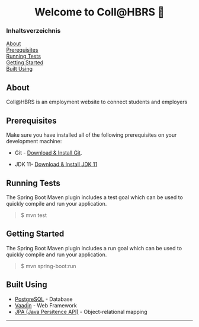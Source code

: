 <h1 align="center">Welcome to Coll@HBRS 👋</h1>

### Inhaltsverzeichnis

[About](#about)<br>
[Prerequisites](#prerequisites)<br>
[Running Tests](#running_tests)<br>
[Getting Started](#getting_started)<br>
[Built Using](#built_using)<br>

## About <a name = "about"></a>
Coll@HBRS is an employment website to connect students and employers

## Prerequisites <a name = "prerequisites"></a>
Make sure you have installed all of the following prerequisites on your development machine:
* Git - [Download & Install Git](https://git-scm.com/downloads).
+ JDK 11- [Download & Install JDK 11](https://openjdk.java.net/projects/jdk/11/)


## Running Tests <a name = "running_tests"></a>
The Spring Boot Maven plugin includes a test goal which can be used to quickly compile and run your application.
>$ mvn test

## Getting Started <a name = "getting_started"></a>
The Spring Boot Maven plugin includes a run goal which can be used to quickly compile and run your application. 
>$ mvn spring-boot:run

##  Built Using <a name = "built_using"></a>

- [PostgreSQL](https://www.postgresql.org/) - Database
- [Vaadin](https://vaadin.com/) - Web Framework
- [JPA (Java Persitence API)](https://vaadin.com/) - Object-relational mapping









***

